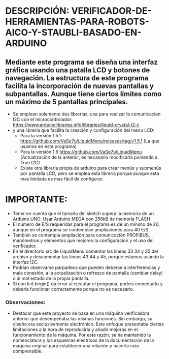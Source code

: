 # DESCRIPCIÓN: VERIFICADOR-DE-HERRAMIENTAS-PARA-ROBOTS-AICO-Y-STAUBLI-BASADO-EN-ARDUINO
## Mediante este programa se diseña una interfaz gráfica usando una patalla LCD y botones de navegación. La estructura de este programa facilita la incorporación de nuevas pantallas y subpantallas. Aunque tiene ciertos límites como un máximo de 5 pantallas principales.
* Se emplean solamente dos librerias, una para realizar la comunicacion I2C con el microcontrolador: https://www.arduinolibraries.info/libraries/liquid-crystal-i2-c
* y una librería que facilita la creación y configuración del menu LCD:
  * Para la versión 1.5.1: https://github.com/VaSe7u/LiquidMenu/releases/tag/v1.5.1 (La que usamos en este programa)
  * Para la versión 1.6 https://github.com/VaSe7u/LiquidMenu (Actualización de la anterior, es necasario modificarla poniendo a True I2C)
  * Existe otra librería propia de arduino para crear menús y submenús por pantalla LCD, pero se emplea esta librería porque aunque esta mas limitada es mas fácil de configurar.
# IMPORTANTE:
* Tener en cuenta que el tamaño del sketch supera la memoria de un Arduino UNO. Usar Arduino MEGA con 256kB de memoria FLASH
* El número de E/S requeridas para el programa es de un mínimo de 20, aunque en el programa se contemplan ampliaciones para 40 E/S.
* También se contempla ampliación para comunicación PROFIBUS, manómetros y elementos que mejoren la configuracion y el uso del verificador.
* En el directorio src de LiquidMenu comentar las lineas 33 34 y 35 del archivo y descomentar las líneas 43 44 y 45, porque estamos usando la interfaz I2C.
* Podrían observarse parpadeos que pueden deberse a interferencias y mala conexión, a la actualización o refresco de pantalla (cambiar delay) o al mal estado de la propia pantalla.
* Si con lcd.begin() da error al ejecutar el programa, podeis comentarlo y deberia funcionar correctamente porque no es necesario.
### Observaciones:
 * Destacar que este proyecto se basa en una máquina verificadora anterior que desempeñaba las mismas funciones. Sin embargo, su diseño era exclusivamente electrónico. Este enfoque presentaba ciertas limitaciones a la hora de reproducirla y añadir mejoras en el funcionamiento de la máquina. Por esta razón, se ha mantenido la nomenclatura y los esquemas eléctricos de la documentación de la máquina original para establecer una relación y hacerla más comprensible.
